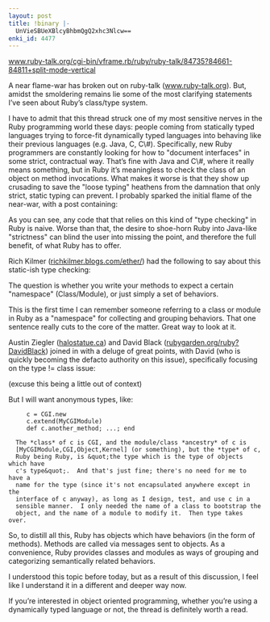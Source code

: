 ```yaml
---
layout: post
title: !binary |-
  UnVieSBUeXBlcyBhbmQgQ2xhc3Nlcw==
enki_id: 4477
---
```


<a
href="http://www.ruby-talk.org/cgi-bin/vframe.rb/ruby/ruby-talk/84735?84661-84811+split-mode-vertical">www.ruby-talk.org/cgi-bin/vframe.rb/ruby/ruby-talk/84735?84661-84811+split-mode-vertical</a>

<p>
A near flame-war has broken out on ruby-talk (<a
href="http://www.ruby-talk.org">www.ruby-talk.org</a>). But, amidst
the  
smoldering remains lie some of the most clarifying statements I’ve  
seen about Ruby’s class/type system.

</p>
<p>
I have to admit that this thread struck one of my most sensitive nerves
in  
the Ruby programming world these days: people coming from statically
typed  
languages trying to force-fit dynamically typed languages into
behaving  
like their previous languages (e.g. Java, C<span
class="underline"></span>, C\#). Specifically, new Ruby  
programmers are constantly looking for how to "document  
interfaces&quot; in some strict, contractual way. That’s fine with  
Java and C\#, where it really means something, but in Ruby it’s  
meaningless to check the class of an object on method invocations.
What  
makes it worse is that they show up crusading to save the "loose  
typing&quot; heathens from the damnation that only strict, static
typing  
can prevent. I probably sparked the initial flame of the near-war, with
a  
post containing:

</p>
      As you can see, any code that that relies on this kind of &quot;type checking&quot;
      in Ruby is naive.  Worse than that, the desire to shoe-horn
      Ruby into Java-like &quot;strictness&quot; can blind the user into missing the
      point, and therefore the full benefit, of what Ruby has to offer.

<p>
Rich Kilmer (<a
href="http://richkilmer.blogs.com/ether/">richkilmer.blogs.com/ether/</a>)  
had the following to say about this static-ish type checking:

</p>
      The question is whether you write your methods to expect a certain
      &quot;namespace&quot; (Class/Module), or just simply a set of behaviors.

<p>
This is the first time I can remember someone referring to a class or  
module in Ruby as a "namespace&quot; for collecting and grouping  
behaviors. That one sentence really cuts to the core of the matter.
Great  
way to look at it.

</p>
<p>
Austin Ziegler (<a href="http://halostatue.ca">halostatue.ca</a>) and
David  
Black (<a
href="http://rubygarden.org/ruby?DavidBlack">rubygarden.org/ruby?DavidBlack</a>)  
joined in with a deluge of great points, with David (who is quickly  
becoming the defacto authority on this issue), specifically focusing on
the  
type != class issue:

</p>
<p>
(excuse this being a little out of context)

</p>
      But I will want anonymous types, like:

         c = CGI.new
         c.extend(MyCGIModule)
         def c.another_method; ...; end

      The *class* of c is CGI, and the module/class *ancestry* of c is
      [MyCGIModule,CGI,Object,Kernel] (or something), but the *type* of c,
      Ruby being Ruby, is &quot;the type which is the type of objects which have
      c's type&quot;.  And that's just fine; there's no need for me to have a
      name for the type (since it's not encapsulated anywhere except in the
      interface of c anyway), as long as I design, test, and use c in a
      sensible manner.  I only needed the name of a class to bootstrap the
      object, and the name of a module to modify it.  Then type takes over.

<p>
So, to distill all this, Ruby has objects which have behaviors (in the
form  
of methods). Methods are called via messages sent to objects. As a  
convenience, Ruby provides classes and modules as ways of grouping and  
categorizing semantically related behaviors.

</p>
<p>
I understood this topic before today, but as a result of this
discussion, I  
feel like I understand it in a different and deeper way now.

</p>
<p>
If you’re interested in object oriented programming, whether  
you’re using a dynamically typed language or not, the thread is  
definitely worth a read.

</p>
